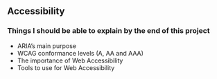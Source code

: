 ## Accessibility

### Things I should be able to explain by the end of this project

* ARIA’s main purpose
* WCAG conformance levels (A, AA and AAA)
* The importance of Web Accessibility
* Tools to use for Web Accessibility

